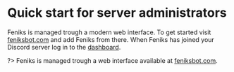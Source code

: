 # Quick start for server administrators

Feniks is managed trough a modern web interface. To get started visit [feniksbot.com](https://feniksbot.com)
and add Feniks from there. When Feniks has joined your Discord server log in to the [dashboard](https://feniksbot.com).

?> Feniks is managed trough a web interface available at [feniksbot.com](https://feniksbot.com).